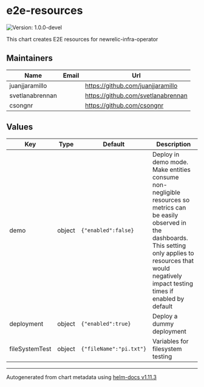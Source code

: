 # e2e-resources

![Version: 1.0.0-devel](https://img.shields.io/badge/Version-1.0.0--devel-informational?style=flat-square)

This chart creates E2E resources for newrelic-infra-operator

## Maintainers

| Name | Email | Url |
| ---- | ------ | --- |
| juanjjaramillo |  | <https://github.com/juanjjaramillo> |
| svetlanabrennan |  | <https://github.com/svetlanabrennan> |
| csongnr |  | <https://github.com/csongnr> |

## Values

| Key | Type | Default | Description |
|-----|------|---------|-------------|
| demo | object | `{"enabled":false}` | Deploy in demo mode. Make entities consume non-negligible resources so metrics can be easily observed in the dashboards. This setting only applies to resources that would negatively impact testing times if enabled by default |
| deployment | object | `{"enabled":true}` | Deploy a dummy deployment |
| fileSystemTest | object | `{"fileName":"pi.txt"}` | Variables for filesystem testing |

----------------------------------------------
Autogenerated from chart metadata using [helm-docs v1.11.3](https://github.com/norwoodj/helm-docs/releases/v1.11.3)
